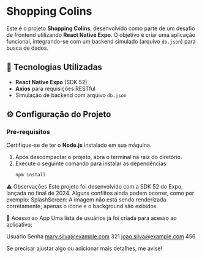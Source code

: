 
# Shopping Colins  

Este é o projeto **Shopping Colins**, desenvolvido como parte de um desafio de frontend utilizando **React Native Expo**. O objetivo é criar uma aplicação funcional, integrando-se com um backend simulado (arquivo `db.json`) para busca de dados.  

## 🚀 Tecnologias Utilizadas  
- **React Native Expo** (SDK 52)  
- **Axios** para requisições RESTful  
- Simulação de backend com arquivo `db.json`  

## ⚙️ Configuração do Projeto  

### Pré-requisitos  
Certifique-se de ter o **Node.js** instalado em sua máquina.  

1. Após descompactar o projeto, abra o terminal na raiz do diretório.  
2. Execute o seguinte comando para instalar as dependências:  
   ```bash
   npm install

⚠️ Observações
Este projeto foi desenvolvido com a SDK 52 do Expo, lançada no final de 2024. Alguns conflitos ainda podem ocorrer, como por exemplo:
SplashScreen: A imagem não está sendo renderizada corretamente; apenas o ícone e o background são exibidos.


🔑 Acesso ao App
Uma lista de usuários já foi criada para acesso ao aplicativo:

Usuário	Senha
mary.silva@example.com	321
joao.silva@example.com	456

Se precisar ajustar algo ou adicionar mais detalhes, me avise!
